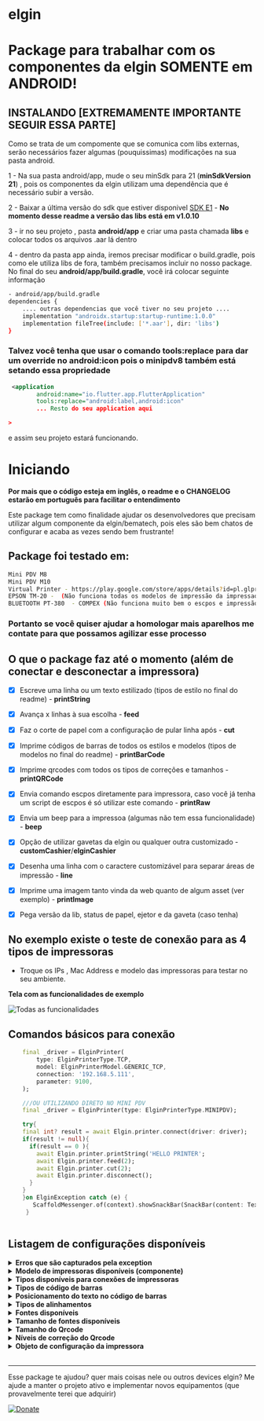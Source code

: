 # elgin
<h1> Package para trabalhar com os componentes da elgin <strong>SOMENTE em ANDROID! </strong></h1>

## INSTALANDO [EXTREMAMENTE IMPORTANTE SEGUIR ESSA PARTE]
Como se trata de um compomente que se comunica com libs externas, serão necessários fazer algumas (pouquissimas) modificações na sua pasta android.

1 - Na sua pasta android/app, mude o seu minSdk para 21 (**minSdkVersion 21**) , pois os componentes da elgin utilizam uma dependência que é necessário subir a versão.

2 - Baixar a última versão do sdk que estiver disponivel [SDK E1](https://github.com/ElginDeveloperCommunity/PDV_Android_M8_M10/blob/9f8f39a340176170e6b011473b49dae19462bded/Bibliotecas/E1_impressora01.04.04_Android.zip) - **No momento desse readme a versão das libs está em v1.0.10**

3 - ir no seu projeto , pasta **android/app** e criar uma pasta chamada **libs** e colocar todos os arquivos .aar lá dentro

4 - dentro da pasta app ainda, iremos precisar modificar o build.gradle, pois como ele utiliza libs de fora, também precisamos incluir no nosso package. No final do seu **android/app/build.gradle**, você irá colocar seguinte informação

```bash
- android/app/build.gradle
dependencies {  
    .... outras dependencias que você tiver no seu projeto ....
    implementation "androidx.startup:startup-runtime:1.0.0"
    implementation fileTree(include: ['*.aar'], dir: 'libs')
}
```

### Talvez você tenha que usar o comando tools:replace para dar um override no android:icon pois o minipdv8 também está setando essa propriedade

```xml
 <application
        android:name="io.flutter.app.FlutterApplication"
        tools:replace="android:label,android:icon"
        ... Resto do seu application aqui

>
```

e assim seu projeto estará funcionando.

# Iniciando
**Por mais que o código esteja em inglês, o readme e o CHANGELOG estarão em português para facilitar o entendimento**

Este package tem como finalidade ajudar os desenvolvedores que precisam utilizar algum componente da elgin/bematech, pois eles são bem chatos de configurar e acaba as vezes sendo bem frustrante!


 ## Package foi testado em:
```bash
Mini PDV M8 
Mini PDV M10
Virtual Printer - https://play.google.com/store/apps/details?id=pl.glpro.virtualthermalprinter (PAGO)
EPSON TM-20 -  (Não funciona todas os modelos de impressão da impressao, mas aceita o esc pos)
BLUETOOTH PT-380  - COMPEX (Não funciona muito bem o escpos e impressão de imagem)
```

### Portanto se você quiser ajudar a homologar mais aparelhos me contate para que possamos agilizar esse processo   
## O que o package faz até o momento  (além de conectar e desconectar a impressora)


- [x] Escreve uma linha ou um texto estilizado (tipos de estilo no final do readme) -  **printString**
- [x] Avança x linhas à sua escolha - **feed**
- [x] Faz o corte de papel com a configuração de pular linha após - **cut**
- [x] Imprime códigos de barras de todos os estilos e modelos (tipos de modelos no final do readme) - **printBarCode**
- [x] Imprime qrcodes com todos os tipos de correções e tamanhos - **printQRCode**
- [x] Envia comando escpos diretamente para impressora, caso você já tenha um script de escpos é só utilizar este comando  - **printRaw**
- [x] Envia um beep para a impressoa (algumas não tem essa funcionalidade)  - **beep**
- [x] Opção de utilizar gavetas da elgin ou qualquer outra customizado  - **customCashier**/**elginCashier**
- [x] Desenha uma linha com o caractere customizável para separar áreas de impressão  - **line**
- [x] Imprime uma imagem tanto vinda da web quanto de algum asset (ver exemplo) - **printImage**
- [x] Pega versão da lib, status de papel, ejetor e da gaveta (caso tenha) 


## No exemplo existe o teste de conexão para as 4 tipos de impressoras ##
* Troque os IPs , Mac Address e modelo das impressoras para testar no seu ambiente.


**Tela com as funcionalidades de exemplo**
<p align="left">
  <img src="https://marcus.brasizza.com/imagens/example-elgin.png"  
  title="Todas as funcionalidades">
</p>

## Comandos básicos para conexão ##

```dart
    final _driver = ElginPrinter(
        type: ElginPrinterType.TCP,
        model: ElginPrinterModel.GENERIC_TCP,
        connection: '192.168.5.111',
        parameter: 9100,
    );

    ///OU UTILIZANDO DIRETO NO MINI PDV
    final _driver = ElginPrinter(type: ElginPrinterType.MINIPDV);

    try{
    final int? result = await Elgin.printer.connect(driver: driver);
    if(result != null){
      if(result == 0 ){
        await Elgin.printer.printString('HELLO PRINTER';
        await Elgin.printer.feed(2);
        await Elgin.printer.cut(2);
        await Elgin.printer.disconnect();
      }
    }
    }on ElginException catch (e) {
       ScaffoldMessenger.of(context).showSnackBar(SnackBar(content: Text(e.error.message)));
     }
   
```
## Listagem de configurações disponíveis


<details>
<summary><strong>Erros que são capturados pela exception</strong></summary>


```dart
  ///*ElginError
///
///Where in the barcode the text will be show
class ElginError {
  int code = 999;
  String type = "";
  String message = "";
  ElginError(
    this.code,
  ) {
    switch (code) {

      /// GER_Erro_Conexao

      case -2:
        type = 'TIPO_INVALIDO';
        message = 'Tipo informado não corresponde a USB, RS232 ou TCP/IP.';
        break;

      case -3:
        type = 'MODELO_INVALIDO';
        message =
            'Modelo de impressora informado é invalido ou não é suportado nessa versão.';
        break;

      case -4:
        type = 'DISPOSITIVO_NAO_ENCONTRADO';
        message = 'Porta de comunicação está fechada.';
        break;

      case -5:
        type = 'DISPOSITIVO_NAO_ENCONTRADO';
        message = ' Impressora não é uma impressora ELGIN.';
        break;

      case -6:
        type = 'DISPOSITIVO_NAO_ENCONTRADO';
        message = 'Conexão já está em aberto.';
        break;

      /// GER_Erro_Conexao_Serial

      case -11:
        type = 'BAUDRATE_INVALIDO';
        message = 'O baudrate informado é invalido para conexão.';
        break;

      case -12:
        type = 'DISPOSITIVO_NAO_EXISTE';
        message = "O dispositivo não existe para conexão.";
        break;
      case -13:
        type = 'PERMISSAO_NEGADA';
        message = 'Dispositivo já está aberto ou usuário não tem permissão.';
        break;

      case -14:
        type = 'ERRO_SERIAL_DESCONHECIDO';
        message = 'Erro desconhecido na conexão serial.';
        break;
      case -15:
        type = 'DISPOSITIVO_JA_ESTA_ABERTO';
        message = 'Tentativa de abrir um dispositivo já aberto.';
        break;

      case -16:
        type = 'RECURSO_INDISPONIVEL';
        message =
            'Tentativa de acessar um recurso indisponível (removido do sistema, por exemplo).';
        break;
      case -17:
        type = 'OPERACAO_NAO_SUPORTADA';
        message = 'Operação não suportada pelo sistema operacional em uso.';
        break;

      case -18:
        type = 'SERIAL_TIMEOUT';
        message = 'Erro de timeout.';
        break;
      case -19:
        type = 'DISPOSITIVO_REMOVIDO_INESPERADAMENTE';
        message =
            'Ocorreu um erro de E/S quando um recurso se tornou indisponível, por exemplo, quando o dispositivo é removido inesperadamente do sistema.';
        break;

      /// GER_Erro_Conexao_USB

      case -21:
        type = 'DISPOSITIVO_NAO_ENCONTRADO';
        message = 'O dispositivo não foi encontrado.';
        break;
      case -22:
        type = 'ERRO_DE_ABERTURA_PORTA_USB';
        message = 'Erro ao tentar abrir a porta de comunicação.';
        break;

      case -23:
        type = 'ERRO_CLAIM_UL';
        message =
            'Erro ao tentar reivindicar a interface do identificador do dispositivo.';
        break;

      /// GER_Erro_Conexao_TCP

      case -31:
        type = 'PORTA_TCP_INVALIDA';
        message = 'Porta TCP/IP está fora dos limites.';
        break;

      /// Erro_ConexaoAndroid

      case -171:
        type = 'RECONEXOES_ESGOTADAS';
        message =
            'Instância da classe atingiu valor limite de reconexões do tipo.';
        break;

      case -172:
        type = 'CONEXAO_ATIVA_OUTRO';
        message = 'Outro tipo de dispositivo está usando a conexão.';
        break;

      case -173:
        type = 'ERRO_ABERTURA_PORTA';
        message = 'Erro na abertura da porta.';
        break;

      case -174:
        type = 'ERRO_FECHAMENTO_PORTA';
        message = 'Erro no fechamento da porta.';
        break;

      case -175:
        type = 'ERRO_ESCRITA_PORTA';
        message = 'Erro de escrita na porta.';
        break;

      case -176:
        type = 'ERRO_NENHUM_BYTE_ENVIADO';
        message = 'Nenhum byte foi enviado à impressora.';
        break;

      case -177:
        type = 'ERRO_LEITURA_PORTA';
        message = 'Erro de leitura na porta.';
        break;

      case -391:
        type = 'MAC_ADDRESS_INVALIDO';
        message = 'Mac Address inválido para conexão Bluetooth.';
        break;

      case -392:
        type = 'DISPOSITIVO_NAO_SUPORTA_BT';
        message = 'Dispositivo não suporta Bluetooth.';
        break;

      case -393:
        type = 'BLUETOOTH_DESATIVADO';
        message = 'Bluetooth do dispositivo está desativado.';
        break;

      case -394:
        type = 'DISPOSITIVO_NAO_PAREADO';
        message = 'Dispositivo não está pareado.';
        break;

      case -395:
        type = 'ERRO_CONEXAO_BLUETOOTH';
        message = 'Erro ao iniciar conexão Bluetooth.';
        break;

      ///IMP_Erro_Escrita_Impressora

      case -41:
        type = 'POSICAO_INVALIDA';
        message = 'Posição de impressão está fora dos limites';
        break;

      case -42:
        type = 'STILO_INVALIDO';
        message = 'Estilo de letra inválido';
        break;

      case -43:
        type = 'TAMANHO_INVALIDO';
        message = 'Tamanho de letra inválido.';
        break;

      case -44:
        type = 'ERRO_ESCRITA';
        message = 'Erro na tentativa de escrita na porta de comunicação.';
        break;

      /// IMP_Erro_QRCode

      case -51:
        type = 'TAMANHO_QR_INVALIDO';
        message = 'Tamanho do QRCode informado está fora dos limites';
        break;

      case -52:
        type = 'NIVEL_DE_CORRECAO_INVALIDO';
        message = 'Nivel de correção incorreto.';
        break;

      case -53:
        type = 'DADOS_QR_INVALIDOS';
        message = 'Dados informados não são válidos.';
        break;

      ///IMP_Erro_CodigoBarras

      case -61:
        type = 'CB_ALTURA_INVALIDA';
        message = 'Altura informada está fora dos limites.';
        break;

      case -62:
        type = 'CB_LARGURA_INVALIDA';
        message = ' Largura informada está fora dos limites.';
        break;

      case -63:
        type = 'CB_HRI_INVALIDO';
        message = 'HRI informado está fora dos limites.';
        break;

      case -64:
        type = 'CB_TIPO_INVALIDO';
        message = 'O tipo de código de barras não existe.';
        break;

      case -65:
        type = 'CB_DADOS_INVALIDOS';
        message =
            'Os dados informados não estão de acordo com o padrão aceito para o código de barras.';
        break;

      case -66:
        type = 'CB_AREA_DE_IMPRESSAO_EXCEDIDA';
        message = 'Código de barras atingiu a área de impressão.';
        break;

      /// IMP_Erro_Status

      case -126:
        type = 'STATUS_NAO_SUPORTADO';
        message =
            'Status solicitado não suportado para o modelo de impressora selecionado.';
        break;

      case -127:
        type = 'PARAMETRO_TIPO_STATUS_INVALIDO';
        message = 'Especificação do status inválida.';
        break;

      /// IMP_Erro_Leitura_Impressora

      case -81:
        type = 'NENHUM_DADO_RETORNADO';
        message = 'Nenhum dado retornou na tentativa de leitura.';
        break;

      ///  Erro_Outros

      case -401:
        type = 'ERRO_FUNCAO_NAO_SUPORTADA';
        message = 'Dispositivo não suporta a função chamada.';
        break;

      case -402:
        type = 'ERRO_ID_INVALIDO';
        message = 'Parâmetro ID está fora dos limites.';
        break;

      case -403:
        type = 'ERRO_SERVICO_NAO_INICIADO';
        message = 'A função foi chamada sem o serviço estar iniciado.';
        break;

      case -404:
        type = 'ERRO_ABERTURA_NAO_AUTORIZADA';
        message = 'Tentativa não autorizada para iniciar o serviço.';
        break;

      case -405:
        type = 'ERRO_FECHAMENTO_NAO_AUTORIZADO';
        message = 'Tentativa não autorizada para encerrar o serviço.';
        break;

      case -406:
        type = 'ERRO_FUNCAO_NAO_CHAMADA_PELO_SERVICO';
        message = 'A função não foi chamada pelo módulo do serviço.';
        break;

      case -407:
        type = 'ERRO_FUNCAO_NAO_DISPONIVEL_VIA_SERVICO';
        message = 'A função não está disponível para uso com o serviço.';
        break;

      /// IMP_Erro_Abertura_Gaveta

      case -121:
        type = 'PINO_INVALIDO';
        message = 'Idicação de pino inválida.';
        break;

      case -122:
        type = 'TEMPO_INVALIDO';
        message = 'Tempo de acionamento inválido';
        break;

      /// IMP_Erro_Imagem
      case -131:
        type = 'KEY_INVALIDO';
        message =
            'Key da imagem está fora dos limites. Valor de (CHAR)32 à (CHAR)126.';
        break;

      case -132:
        type = 'SCALA_INVALIDA';
        message = 'Scala está fora dos limites. Valor de 1 ou 2.';
        break;

      /// MP_Erro_ValidacaoXML
      case -71:
        type = 'ERRO_XSD';
        message = 'Um problema com o XSD foi encontrado.';
        break;

      case -72:
        type = 'XSD_NAO_ENCONTRADO';
        message = 'Arquivo de validação XML não foi encontrado.';
        break;

      ///  IMP_Erro_ValidacaoXMLSAT
      case -91:
        type = 'ASSINATURA_QRCODE_INVALIDA';
        message = 'Assinatura para o QRCode inválida.';
        break;

      case -92:
        type = 'DADOS_XML_VAZIO';
        message = 'Função não recebeu os dados de impressão.';
        break;

      case -93:
        type = 'DADOS_XML_INVALIDO';
        message = 'Função não pode reconheceu os dados enviados.';
        break;

      case -94:
        type = 'ARQUIVO_XML_NAO_PODE_SER_ABERTO';
        message = 'Função não pode abrir o arquivo informado.';
        break;

      case -95:
        type = 'ARQUIVO_XML_NAO_CONTEM_DADOS';
        message = 'O Arquivo informado está vazio';
        break;

      // IMP_Erro_ValidacaoXMLNFCe

      case -101:
        type = 'VERSAO_XMLNFCE_NAO_SUPORTADA';
        message =
            'A versão do XML enviado para impressão não é suportada. Atualmente a versão suportada é a 4.00';
        break;

      case -102:
        type = 'VERSAO_XMLNFCE_INDEFINIDA';
        message = 'Não foi possível definir a versão do XML enviado.';
        break;

      case -103:
        type = 'TIPO_EMISSAO_INDEFINIDA';
        message =
            'Tipo de emissão não encontrada no XML.Valor referente a TAG tpEmis do XML, utilizado para imprimir cupom em contingência.';
        break;

      ///DEFAULT ERROR

      case -9999:
      default:
        type = 'ERRO_DESCONHECIDO';
        message = 'Erro desconhecido ou não capturado ($code)';

        break;
    }
  }
}
```
</details>

<details>
<summary><strong>Modelo de impressoras disponíveis (componente)</strong></summary>

```dart
class ElginPrinterModel {
  const ElginPrinterModel._internal(this.value);
  final String value;

  static const I7 = ElginPrinterModel._internal("I7");
  static const I8 = ElginPrinterModel._internal("I8");
  static const I9 = ElginPrinterModel._internal("I9");
  static const IX = ElginPrinterModel._internal("IX");
  static const FITPOS = ElginPrinterModel._internal("Fitpos");
  static const BKT681 = ElginPrinterModel._internal("BK-T681");
  static const MP4200 = ElginPrinterModel._internal("MP-4200");
  static const MP2800 = ElginPrinterModel._internal("MP-2800");
  static const DR800 = ElginPrinterModel._internal("DR800");
  static const GENERIC_TCP = ElginPrinterModel._internal("I9");
  static const IDTOUCH = ElginPrinterModel._internal("Print ID Touch");
  static const SMARTPOS = ElginPrinterModel._internal("SmartPOS");
  static const MINIPDV = ElginPrinterModel._internal("M8");
}
```
</details>

<details>
<summary><strong>Tipos disponíveis para conexões de impressoras</strong></summary>

```dart
class ElginPrinterType {
  const ElginPrinterType._internal(this.value);
  final int value;
  static const USB = ElginPrinterType._internal(1);
  static const SERIAL = ElginPrinterType._internal(2);
  static const TCP = ElginPrinterType._internal(3);
  static const BLUETHOOTH = ElginPrinterType._internal(4);
  static const SMARTPOS = ElginPrinterType._internal(5);
  static const MINIPDV = ElginPrinterType._internal(6);
}
```
</details>

<details>
<summary><strong>Tipos de código de barras</strong></summary>

```dart
class EliginBarcodeType {
  const EliginBarcodeType._internal(this.value);
  final int value;
  static const UPCA = EliginBarcodeType._internal(0);
  static const UPCE = EliginBarcodeType._internal(1);
  static const JAN13 = EliginBarcodeType._internal(2);
  static const JAN8 = EliginBarcodeType._internal(3);
  static const CODE39 = EliginBarcodeType._internal(4);
  static const ITF = EliginBarcodeType._internal(5);
  static const CODEBAR = EliginBarcodeType._internal(6);
  static const CODE93 = EliginBarcodeType._internal(7);
  static const CODE128 = EliginBarcodeType._internal(8);
}
```

</details>

<details>
<summary><strong>Posicionamento do texto no código de barras</strong></summary>

```dart
class ElginBarcodeTextPosition {
  const ElginBarcodeTextPosition._internal(this.value);
  final int value;
  static const NO_TEXT = ElginBarcodeTextPosition._internal(4);
  static const TEXT_ABOVE = ElginBarcodeTextPosition._internal(1);
  static const TEXT_UNDER = ElginBarcodeTextPosition._internal(2);
  static const BOTH = ElginBarcodeTextPosition._internal(3);
}
```
</details>


<details>
<summary><strong>Tipos de alinhamentos</strong></summary>

```dart
class ElginAlign {
  const ElginAlign._internal(this.value);
  final int value;
  static const LEFT = ElginAlign._internal(0);
  static const CENTER = ElginAlign._internal(1);
  static const RIGHT = ElginAlign._internal(2);
}
```
</details>



<details>
<summary><strong>Fontes disponíveis</strong></summary>

```dart
class ElginFont {
  const ElginFont._internal(this.value);
  final int value;
  static const FONTA = ElginFont._internal(0);
  static const FONTB = ElginFont._internal(1);
  static const UNDERLINE = ElginFont._internal(2);
  static const BOLD = ElginFont._internal(8);
  static const REVERSE = ElginFont._internal(4);
}
```
</details>

<details>
<summary><strong>Tamanho de fontes disponíveis</strong></summary>

```dart
class ElginSize {
  const ElginSize._internal(this.value);
  final int value;
  static const MD = ElginSize._internal(0);
  static const LG = ElginSize._internal(16);
  static const XL = ElginSize._internal(24);
}
```
</details>

<details>
<summary><strong>Tamanho do Qrcode</strong></summary>

```dart
class ElginQrcodeSize {
  const ElginQrcodeSize._internal(this.value);
  final int value;
  static const SIZE1 = ElginQrcodeSize._internal(1);
  static const SIZE2 = ElginQrcodeSize._internal(2);
  static const SIZE3 = ElginQrcodeSize._internal(3);
  static const SIZE4 = ElginQrcodeSize._internal(4);
  static const SIZE5 = ElginQrcodeSize._internal(5);
  static const SIZE6 = ElginQrcodeSize._internal(6);
}
```
</details>


<details>
<summary><strong>Níveis de correção do Qrcode</strong></summary>

```dart
class ElginQrcodeCorrection {
  const ElginQrcodeCorrection._internal(this.value);
  final int value;
  static const LEVEL_L = ElginQrcodeCorrection._internal(1);
  static const LEVEL_M = ElginQrcodeCorrection._internal(2);
  static const LEVEL_Q = ElginQrcodeCorrection._internal(3);
  static const LEVEL_H = ElginQrcodeCorrection._internal(4);
}
```
</details>

<details>
<summary><strong>Objeto de configuração da impressora</strong></summary>


```dart
  final ElginPrinterType type;
  final ElginPrinterModel? model;
  String? connection;
  int? parameter;
  ElginPrinter({
    required this.type,
    this.model,
    this.connection,
    this.parameter,
  });
}
```
</details>


<br>
<hr>
Esse package te ajudou? quer mais coisas nele ou outros devices elgin? Me ajude a manter o projeto ativo e implementar novos equipamentos (que provavelmente terei que adquirir)

[![Donate](https://img.shields.io/badge/Donate-PayPal-green.svg)](https://www.paypal.com/donate?business=5BMWJ9CYNVDAE&no_recurring=0&currency_code=BRL)
